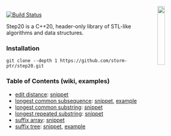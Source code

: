 <img align="right" src="https://user-images.githubusercontent.com/3381451/40880432-5b9e7086-66b9-11e8-9718-4b1ea4eae317.png" width="20%">

[![Build Status](https://ci.appveyor.com/api/projects/status/github/storm-ptr/step20?svg=true&branch=main)](https://ci.appveyor.com/project/storm-ptr/step20/branch/main)

Step20 is a C++20, header-only library of STL-like algorithms and data structures.

### Installation

    git clone --depth 1 https://github.com/storm-ptr/step20.git

### Table of Contents (wiki, examples)

* [edit distance](https://en.wikipedia.org/wiki/Levenshtein_distance):
  [snippet](https://github.com/storm-ptr/step20/blob/master/test/main.cpp#L134-L141)
* [longest common subsequence</summary>](https://en.wikipedia.org/wiki/Longest_common_subsequence_problem):
  [snippet](https://github.com/storm-ptr/step20/blob/master/test/main.cpp#L299-L303),
  [example](https://github.com/storm-ptr/step20/blob/master/example/diff/diff.hpp#L48-L67)
* [longest common substring](https://en.wikipedia.org/wiki/Longest_common_substring_problem):
  [snippet](https://github.com/storm-ptr/step20/blob/master/test/main.cpp#L320-L324)
* [longest repeated substring](https://en.wikipedia.org/wiki/Longest_repeated_substring_problem):
  [snippet](https://github.com/storm-ptr/step20/blob/master/test/main.cpp#L366-L368)
* [suffix array](https://en.wikipedia.org/wiki/Suffix_array):
  [snippet](https://github.com/storm-ptr/step20/blob/master/test/main.cpp#L399-L400)
* [suffix tree](https://en.wikipedia.org/wiki/Suffix_tree):
  [snippet](https://github.com/storm-ptr/step20/blob/master/test/main.cpp#L473-L474),
  [example](https://github.com/storm-ptr/step20/blob/master/example/suffix_tree_viz/suffix_tree_viz.hpp#L15-L43)
